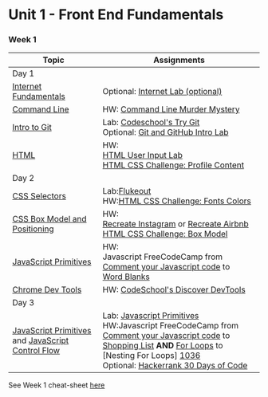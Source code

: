 # Unit 1 - Front End Fundamentals

### Week 1
| Topic                                    | Assignments                              |
| ---------------------------------------- | ---------------------------------------- |
|Day 1 | |
| [Internet Fundamentals][1]         | Optional: [Internet Lab (optional)][1000]     |
| [Command Line][2]                  | HW: [Command Line Murder Mystery][1001] |
| [Intro to Git][3] | Lab: [Codeschool's Try Git][1043]<br> Optional: [Git and GitHub Intro Lab][1026]    |
| [HTML][5] | HW:<br>[HTML User Input Lab][901]<br>[HTML CSS Challenge: Profile Content][1028] |
|Day 2| |
| [CSS Selectors][6]                 | Lab:[Flukeout][1029]<br> HW:[HTML CSS Challenge: Fonts Colors][1030]|
| [CSS Box Model and Positioning][9] | HW:<br>[Recreate Instagram][1023] or [Recreate Airbnb][1024] <br>[HTML CSS Challenge: Box Model][1031]|
| [JavaScript Primitives][4]       | HW: <br>Javascript FreeCodeCamp from <br>[Comment your Javascript code][1003] to <br>[Word Blanks][1032]|
|[Chrome Dev Tools][25]| HW: [CodeSchool's Discover DevTools][1044]|
|Day 3||
| [JavaScript Primitives][4] and [JavaScript Control Flow][7] | Lab: [Javascript Primitives][1034] <br>HW:Javascript FreeCodeCamp from [Comment your Javascript code][1003] to [Shopping List][1033] **AND** [For Loops][1035] to [Nesting For Loops] [1036]<br>Optional: [Hackerrank 30 Days of Code][1045]|


<!---
|Day 4||
| [Javascript Objects][24]              | Lab: FreeCodeCamp from [Objects as variables][1037] to [Make Object Properties Private][1038]|
| [JavaScript Functions][10]               | Lab: [Functions practice][1039] |
| [DOM and Events][11]                     | Lab:[Fellowship of the Ring][1040]|
|Day 5||
|Debugging in Javascript||
||Lab: [Tic-Tac-Toe][1042]|

--->

See Week 1 cheat-sheet [here][23]

<!--
### Week 2
| Topic                                    | Assignments                              |
| ---------------------------------------- | ---------------------------------------- |
|Day 1 | |
| [Callbacks and Iterators][1053]            | Lab: [Iterators Lab][1011] <br>HW: [Practicing Callbacks][1054] |
| [Branching and github][1046]               | Lab: [Git and GitHub Intro Lab][1026]   <br><br>|
|Day 2| |
| [Intro to jQuery][13]                    | Lab: [DOM Manipulation Lab][1048] <br> Lab: [New Homes][1049] <br> HW: [Make me blue][1047]|
|Day 3| |
| [Javascript and jQuery][13]                    | Lab: [Javascript calculator][1050]|
|Intro to testing                    | HW: [Exercism Exercises][1051]|
|Day 4| |
| SASS and CSS                    | Lab: [Learn SASS][1052]|
| [Javascript and jQuery][13]                    | Lab: Tic-Tac-Toe in jQuery|

| Projects and Additional Topics |
| ------------------------------ |
| [Tic Tac Toe][1010]            |
| [Project 1][1022]              |
| [Code Review][1025]            |
-->

[1]:  03-internet/how-the-internet-works.md
[2]:  01-workflow/command-line/01readme.md
[3]:  01-workflow/intro-git/readme.md
[4]:  02-js-jquery/js-primitives/readme.md
[5]:  03-html-css/html-review/readme.md
[6]:  03-html-css/css-selectors/readme.md
[7]:  02-js-jquery/js-control-flow/readme.md
[9]:  03-html-css/css-box-model/readme.md
[10]:  02-js-jquery/js-functions/readme.md
[11]:  02-js-jquery/js-dom-events/readme.md
[12]:  02-js-jquery/js-callbacks-iterators/readme.md
[13]:  02-js-jquery/jquery-intro/readme.md
[14]:  02-js-jquery/jquery-plugins/readme.md
[15]:  02-js-jquery/jquery-ajax/readme.md
[16]:  03-html-css/css-responsive-design/readme.md
[17]:  03-html-css/css-bootstrap/readme.md
[18]:  09-other-topics/user-stories-wireframing/readme.md
[19]:  02-js-jquery/js-prototypes/01readme.md
[20]:  02-js-jquery/js-tdd-intro/readme.md
[21]:  02-js-jquery/js-scopes/readme.md
[22]:  02-js-jquery/js-inheritance/01readme.md
[23]:  00-schedule/cheat-sheet.md
[24]:  02-js-jquery/js-primitives/objects-arrays.md
[25]:  01-workflow/chrome_dev_tools.md
[900]: https://github.com/WDI-SEA/html_top_ten_movies_table
[901]: https://github.com/WDI-SEA/html_user_inputs
[902]: https://github.com/ga-students/functions-thriller-lyrics
[1000]:  03-internet/internet-lab.md
[1001]: https://github.com/WDI-SEA/command-line-murder-mystery
[1002]: https://github.com/WDI-SEA/google-shopping-conditionals-loops
[1003]: https://www.freecodecamp.com/challenges/comment-your-javascript-code
[1004]: https://github.com/davified/js-control-flow
[1005]: https://github.com/WDI-SEA/css-selectors-animal-style
[1006]: https://github.com/WDI-SEA/google-shopping-functions
[1007]: https://github.com/davified/js-functions
[1008]: https://github.com/WDI-SEA/selecting-reddit
[1009]: https://github.com/ga-students/temperature-converter-dom
[1010]: https://github.com/davified/tic-tac-toe
[1011]: https://github.com/WDI-SEA/js-callbacks-iterators
[1012]: https://github.com/WDI-SEA/iterators-reddit
[1013]: https://github.com/WDI-SEA/random-quote-jquery
[1014]: https://github.com/WDI-SEA/jquery-todo-list
[1015]: https://github.com/WDI-SEA/jquery-plugins
[1016]: https://github.com/WDI-SEA/jquery-ajax
[1017]: https://github.com/WDI-SEA/ajax-reddit-slideshow
[1018]: https://github.com/WDI-SEA/bootstrap-mockups
[1019]: 09-other-topics/user-stories-wireframing/exercise.md
[1020]: https://github.com/WDI-SEA/oop-prototype-car
[1021]: https://github.com/WDI-SEA/oop-inheritance-car
[1022]: 11-projects/project-1/readme.md
[1023]: https://github.com/ga-students/css-positioning
[1024]: https://github.com/ga-students/css-airbnb
[1025]: https://github.com/WDI-SEA/code-review
[1026]: https://github.com/ga-students/git-github-lab
[1027]: https://www.freecodecamp.com/challenges/iterate-with-javascript-for-loops
[1028]: https://github.com/lewagon/html-css-challenges/tree/master/01-profile-content
[1029]: https://flukeout.github.io/
[1030]: https://github.com/lewagon/html-css-challenges/tree/master/02-fonts-colors
[1031]: https://github.com/lewagon/html-css-challenges/tree/master/03-box-model
[1032]: https://www.freecodecamp.com/challenges/word-blanks
[1033]: https://www.freecodecamp.com/challenges/shopping-list
[1034]: labs/primitives.md
[1035]: https://www.freecodecamp.com/challenges/iterate-with-javascript-for-loops
[1036]: https://www.freecodecamp.com/challenges/nesting-for-loops
[1037]: https://www.freecodecamp.com/challenges/declare-javascript-objects-as-variables
[1038]: https://www.freecodecamp.com/challenges/make-object-properties-private
[1039]: labs/functions.md
[1040]: labs/fellowship.md
[1041]: https://www.freecodecamp.com/challenges/learn-how-script-tags-and-document-ready-work
[1042]: labs/TTT.md
[1043]: https://try.github.io/levels/1/challenges/1
[1044]: http://discover-devtools.codeschool.com/
[1045]: https://www.hackerrank.com/domains/tutorials/30-days-of-code
[1046]: 01-workflow/git-recipes/readme.md
[1047]: http://tutorialzine.com/2014/05/javascript-challenge-make-me-blue/
[1048]: 04-jquery/dom_manipulation.md
[1049]: 04-jquery/intermediate_jquery.md
[1050]: https://github.com/flamingAvos/js-calculator-lab
[1051]: http://exercism.io/languages/javascript
[1052]: https://www.codecademy.com/learn/learn-sass
[1053]: 02-js-jquery/js-callbacks-iterators/readme.md
[1054]: https://github.com/flamingAvos/js-callbacks-lab


